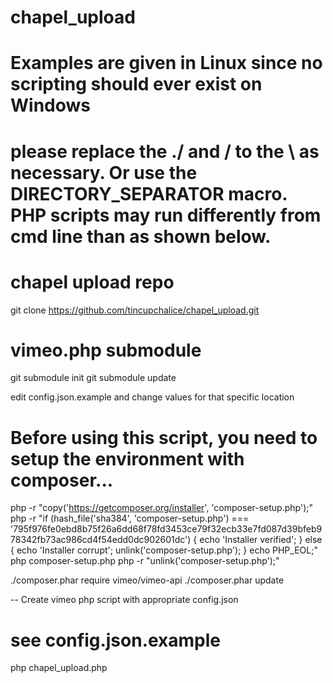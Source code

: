 # chapel_upload

# Examples are given in Linux since no scripting should ever exist on Windows
# please replace the ./ and / to the \\ as necessary. Or use the DIRECTORY_SEPARATOR macro.  PHP scripts may run differently from cmd line than as shown below.

# chapel upload repo
git clone https://github.com/tincupchalice/chapel_upload.git
# vimeo.php submodule
git submodule init
git submodule update

edit config.json.example and change values for that specific location

# Before using this script, you need to setup the environment with composer...
php -r "copy('https://getcomposer.org/installer', 'composer-setup.php');"
php -r "if (hash_file('sha384', 'composer-setup.php') === '795f976fe0ebd8b75f26a6dd68f78fd3453ce79f32ecb33e7fd087d39bfeb978342fb73ac986cd4f54edd0dc902601dc') { echo 'Installer verified'; } else { echo 'Installer corrupt'; unlink('composer-setup.php'); } echo PHP_EOL;"
php composer-setup.php
php -r "unlink('composer-setup.php');"

./composer.phar require vimeo/vimeo-api
./composer.phar update

-- Create vimeo php script with appropriate config.json
# see config.json.example

php chapel_upload.php

